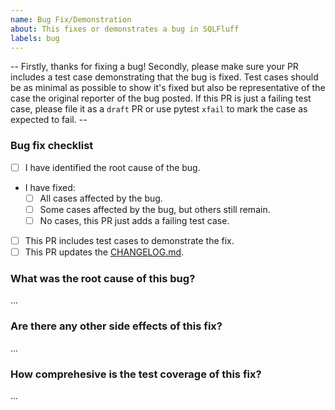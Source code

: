 ```yaml
---
name: Bug Fix/Demonstration
about: This fixes or demonstrates a bug in SQLFluff
labels: bug
---
```


-- Firstly, thanks for fixing a bug! Secondly, please make sure your PR includes a test case demonstrating that the bug is fixed. Test cases should be as minimal as possible to show it's fixed but also be representative of the case the original reporter of the bug posted. If this PR is just a failing test case, please file it as a `draft` PR or use pytest `xfail` to mark the case as expected to fail. --

### Bug fix checklist
- [ ] I have identified the root cause of the bug.
- I have fixed:
  - [ ] All cases affected by the bug.
  - [ ] Some cases affected by the bug, but others still remain.
  - [ ] No cases, this PR just adds a failing test case.
- [ ] This PR includes test cases to demonstrate the fix.
- [ ] This PR updates the [CHANGELOG.md](https://github.com/sqlfluff/sqlfluff/blob/master/CHANGELOG.md).

### What was the root cause of this bug?
...

### Are there any other side effects of this fix?
...

### How comprehesive is the test coverage of this fix?
...
